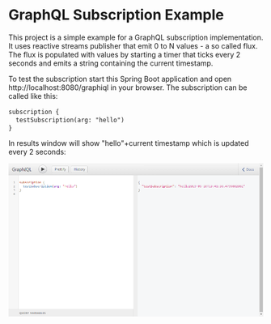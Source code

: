 # GraphQL Subscription Example

This project is a simple example for a GraphQL subscription implementation.
It uses reactive streams publisher that emit 0 to N values - a so called flux. The flux is populated with values by starting a timer that ticks every 2 seconds and emits a string containing the current timestamp.

To test the subscription start this Spring Boot application and open http://localhost:8080/graphiql in your browser.
The subscription can be called like this:
```
subscription {
  testSubscription(arg: "hello")
}
``` 

In results window will show "hello"+current timestamp which is updated every 2 seconds:

![GraphiQL window](graphiql-call-subscription.png)
